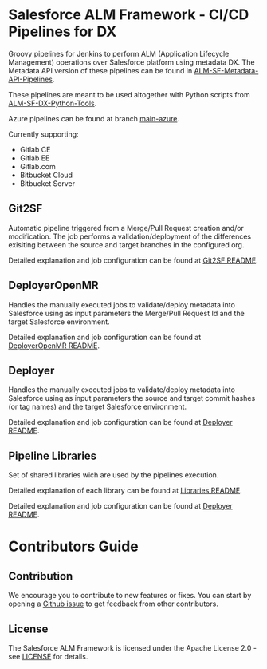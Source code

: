 # Salesforce ALM Framework - CI/CD Pipelines for DX

Groovy pipelines for Jenkins to perform ALM (Application Lifecycle Management) operations over Salesforce platform using metadata DX. The Metadata API version of these pipelines can be found in [ALM-SF-Metadata-API-Pipelines](https://github.com/Accenture/ALM-SF-Metadata-API-Pipelines).

These pipelines are meant to be used altogether with Python scripts from [ALM-SF-DX-Python-Tools](https://github.com/Accenture/ALM-SF-DX-Python-Tools).

Azure pipelines can be found at branch [main-azure](https://github.com/Accenture/ALM-SF-DX-Pipelines/tree/main-azure).

Currently supporting:
- Gitlab CE
- Gitlab EE
- Gitlab.com
- Bitbucket Cloud 
- Bitbucket Server

## Git2SF

Automatic pipeline triggered from a Merge/Pull Request creation and/or modification. The job performs a validation/deployment of the differences exisiting between the source and target branches in the configured org. 

Detailed explanation and job configuration can be found at [Git2SF README](/docs/Git2SF_README.md).

## DeployerOpenMR

Handles the manually executed jobs to validate/deploy metadata into Salesforce using as input parameters the Merge/Pull Request Id and the target Salesforce environment.

Detailed explanation and job configuration can be found at [DeployerOpenMR README](/docs/DeployerOpenMR_README.md).

## Deployer

Handles the manually executed jobs to validate/deploy metadata into Salesforce using as input parameters the source and target commit hashes (or tag names) and the target Salesforce environment.

Detailed explanation and job configuration can be found at [Deployer README](/docs/Deployer_README.md).

## Pipeline Libraries

Set of shared libraries wich are used by the pipelines execution.

Detailed explanation of each library can be found at [Libraries README](/var/README.md).

Detailed explanation and job configuration can be found at [Deployer README](/docs/Deployer_README.md).


# Contributors Guide

## Contribution

We encourage you to contribute to new features or fixes. You can start by opening a
[Github issue](https://github.com/Accenture/ALM-SF-DX-Pipelines/issues) to get feedback from other contributors.

## License

The Salesforce ALM Framework is licensed under the Apache License 2.0 - see [LICENSE](LICENSE) for details.
